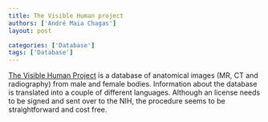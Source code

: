 ```yaml
---
title: The Visible Human project
authors: ['André Maia Chagas']
layout: post

categories: ['Database']
tags: ['Database']
---
```

[The Visible Human Project](https://www.nlm.nih.gov/research/visible/visible_human.html) is a database of anatomical images (MR, CT and radiography) from male and female bodies. Information about the database is translated into a couple of different languages. Although an license needs to be signed and sent over to the NIH, the procedure seems to be straightforward and cost free.
